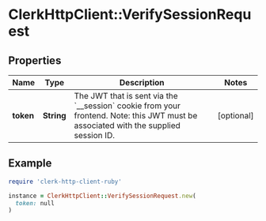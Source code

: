 # ClerkHttpClient::VerifySessionRequest

## Properties

| Name | Type | Description | Notes |
| ---- | ---- | ----------- | ----- |
| **token** | **String** | The JWT that is sent via the &#x60;__session&#x60; cookie from your frontend. Note: this JWT must be associated with the supplied session ID. | [optional] |

## Example

```ruby
require 'clerk-http-client-ruby'

instance = ClerkHttpClient::VerifySessionRequest.new(
  token: null
)
```

